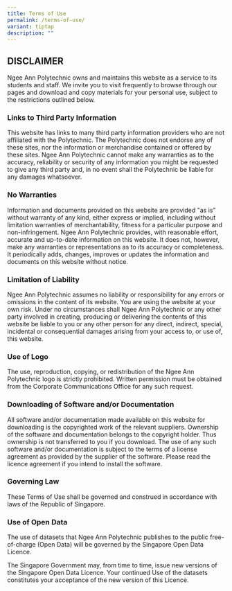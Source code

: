 ```yaml
---
title: Terms of Use
permalink: /terms-of-use/
variant: tiptap
description: ""
---
```

<h2><strong>DISCLAIMER</strong></h2>
<p>Ngee Ann Polytechnic owns and maintains this website as a service to its
students and staff. We invite you to visit frequently to browse through
our pages and download and copy materials for your personal use, subject
to the restrictions outlined below.</p>
<h3><strong>Links to Third Party Information</strong></h3>
<p>This website has links to many third party information providers who are
not affiliated with the Polytechnic. The Polytechnic does not endorse any
of these sites, nor the information or merchandise contained or offered
by these sites. Ngee Ann Polytechnic cannot make any warranties as to the
accuracy, reliability or security of any information you might be requested
to give any third party and, in no event shall the Polytechnic be liable
for any damages whatsoever.</p>
<h3><strong>No Warranties</strong></h3>
<p>Information and documents provided on this website are provided "as is"
without warranty of any kind, either express or implied, including without
limitation warranties of merchantability, fitness for a particular purpose
and non-infringement. Ngee Ann Polytechnic provides, with reasonable effort,
accurate and up-to-date information on this website. It does not, however,
make any warranties or representations as to its accuracy or completeness.
It periodically adds, changes, improves or updates the information and
documents on this website without notice.</p>
<h3><strong>Limitation of Liability</strong></h3>
<p>Ngee Ann Polytechnic assumes no liability or responsibility for any errors
or omissions in the content of its website. You are using the website at
your own risk. Under no circumstances shall Ngee Ann Polytechnic or any
other party involved in creating, producing or delivering the contents
of this website be liable to you or any other person for any direct, indirect,
special, incidental or consequential damages arising from your access to,
or use of, this website.</p>
<h3><strong>Use of Logo</strong></h3>
<p>The use, reproduction, copying, or redistribution of the Ngee Ann Polytechnic
logo is strictly prohibited. Written permission must be obtained from the
Corporate Communications Office for any such request.</p>
<h3><strong>Downloading of Software and/or Documentation</strong></h3>
<p>All software and/or documentation made available on this website for downloading
is the copyrighted work of the relevant suppliers. Ownership of the software
and documentation belongs to the copyright holder. Thus ownership is not
transferred to you if you download. The use of any such software and/or
documentation is subject to the terms of a license agreement as provided
by the supplier of the software. Please read the licence agreement if you
intend to install the software.</p>
<h3><strong>Governing Law</strong></h3>
<p>These Terms of Use shall be governed and construed in accordance with
laws of the Republic of Singapore.</p>
<h3><strong>Use of Open Data</strong></h3>
<p>The use of datasets that Ngee Ann Polytechnic publishes to the public
free-of-charge (Open Data) will be governed by the Singapore Open Data
Licence.</p>
<p>The Singapore Government may, from time to time, issue new versions of
the Singapore Open Data Licence. Your continued Use of the datasets constitutes
your acceptance of the new version of this Licence.</p>